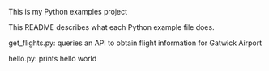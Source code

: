 
This is my Python examples project

This README describes what each Python example file does. 

get_flights.py: queries an API to obtain flight information for Gatwick Airport

hello.py: prints hello world
